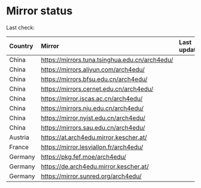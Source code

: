 <script src="./time.js"></script>
# Mirror status
Last check: <script type="text/javascript">localize(1736615875.9318347);</script>

|Country|Mirror|Last update|
|:------|:-----|:----------|
|China|https://mirrors.tuna.tsinghua.edu.cn/arch4edu/|<script type="text/javascript">localize(1736578142);</script>|
|China|https://mirrors.aliyun.com/arch4edu/|<script type="text/javascript">localize(1736578142);</script>|
|China|https://mirrors.bfsu.edu.cn/arch4edu/|<script type="text/javascript">localize(1736578142);</script>|
|China|https://mirrors.cernet.edu.cn/arch4edu/|<script type="text/javascript">localize(1736578142);</script>|
|China|https://mirror.iscas.ac.cn/arch4edu/|<script type="text/javascript">localize(1736578142);</script>|
|China|https://mirrors.nju.edu.cn/arch4edu/|<script type="text/javascript">localize(1736491310);</script>|
|China|https://mirror.nyist.edu.cn/arch4edu/|<script type="text/javascript">localize(1736578142);</script>|
|China|https://mirrors.sau.edu.cn/arch4edu/|<script type="text/javascript">localize(1731653531);</script>|
|Austria|https://at.arch4edu.mirror.kescher.at/|<script type="text/javascript">localize(1736578142);</script>|
|France|https://mirror.lesviallon.fr/arch4edu/|<script type="text/javascript">localize(1736534905);</script>|
|Germany|https://pkg.fef.moe/arch4edu/|<script type="text/javascript">localize(1736578142);</script>|
|Germany|https://de.arch4edu.mirror.kescher.at/|<script type="text/javascript">localize(1736578142);</script>|
|Germany|https://mirror.sunred.org/arch4edu/|<script type="text/javascript">localize(1736578142);</script>|

<script src="./tablefilter/tablefilter.js"></script>
<script src="./table.js"></script>